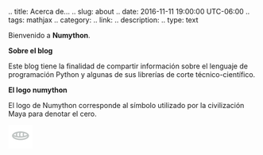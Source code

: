 .. title: Acerca de...
.. slug: about
.. date: 2016-11-11 19:00:00 UTC-06:00
.. tags: mathjax
.. category: 
.. link: 
.. description: 
.. type: text

Bienvenido a **Numython**.

**Sobre el blog**

Este blog tiene la finalidad de compartir información sobre el lenguaje de programación Python y algunas 
de sus librerías de corte técnico-científico.


**El logo numython**

El logo de Numython corresponde al símbolo utilizado por la civilización Maya para denotar el cero.

![](/logo.png)